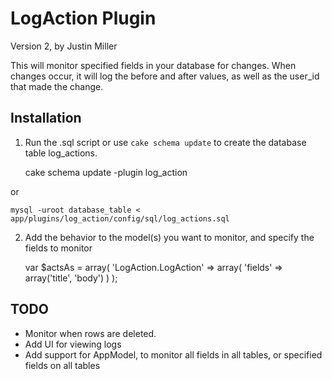 LogAction Plugin
=============

Version 2, by Justin Miller

This will monitor specified fields in your database for changes.
When changes occur, it will log the before and after values, as well as the user_id that made the change.

Installation
------------

1. Run the .sql script or use `cake schema update` to create the database table log_actions.

    cake schema update -plugin log_action

or

    mysql -uroot database_table < app/plugins/log_action/config/sql/log_actions.sql


2. Add the behavior to the model(s) you want to monitor, and specify the fields to monitor

	var $actsAs = array(
		'LogAction.LogAction' => array(
			'fields' => array('title', 'body')
		)
	);


TODO
----

* Monitor when rows are deleted.
* Add UI for viewing logs
* Add support for AppModel, to monitor all fields in all tables, or specified fields on all tables